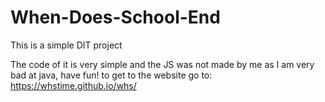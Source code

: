 # When-Does-School-End
This is a simple DIT project

The code of it is very simple and the JS was not made by me as I am very bad at java, have fun!
to get to the website go to: https://whstime.github.io/whs/
